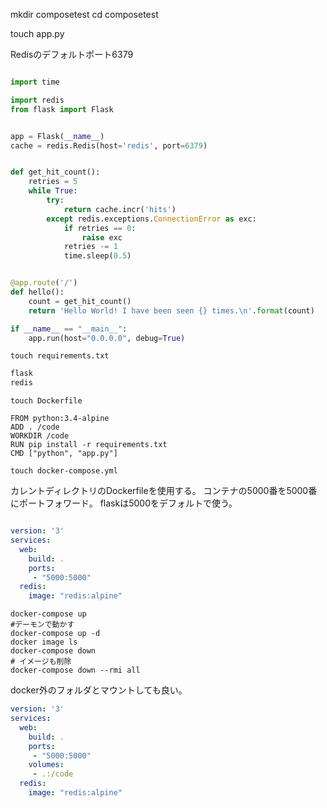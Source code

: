 


mkdir composetest
cd composetest

touch app.py


Redisのデフォルトポート6379

```py:app.py

import time

import redis
from flask import Flask


app = Flask(__name__)
cache = redis.Redis(host='redis', port=6379)


def get_hit_count():
    retries = 5
    while True:
        try:
            return cache.incr('hits')
        except redis.exceptions.ConnectionError as exc:
            if retries == 0:
                raise exc
            retries -= 1
            time.sleep(0.5)


@app.route('/')
def hello():
    count = get_hit_count()
    return 'Hello World! I have been seen {} times.\n'.format(count)

if __name__ == "__main__":
    app.run(host="0.0.0.0", debug=True)
```


```
touch requirements.txt
```

```:requirements.txt
flask
redis
```

```
touch Dockerfile
```


```:Dockerfile
FROM python:3.4-alpine
ADD . /code
WORKDIR /code
RUN pip install -r requirements.txt
CMD ["python", "app.py"]
```


```
touch docker-compose.yml
```

カレントディレクトリのDockerfileを使用する。
コンテナの5000番を5000番にポートフォワード。
flaskは5000をデフォルトで使う。


```:docker-compose.yml

version: '3'
services:
  web:
    build: .
    ports:
     - "5000:5000"
  redis:
    image: "redis:alpine"
```


```
docker-compose up
#デーモンで動かす
docker-compose up -d
docker image ls
docker-compose down
# イメージも削除
docker-compose down --rmi all
```


docker外のフォルダとマウントしても良い。


```:docker-compose.yml
version: '3'
services:
  web:
    build: .
    ports:
     - "5000:5000"
    volumes:
     - .:/code
  redis:
    image: "redis:alpine"
```


